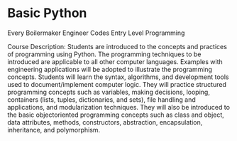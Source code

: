 # Basic Python
Every Boilermaker Engineer Codes Entry Level Programming

Course Description:
Students are introduced to the concepts and practices of programming using Python.
The programming techniques to be introduced are applicable to all other computer languages. Examples with engineering applications will be adopted to illustrate the programming concepts. Students will learn the syntax, algorithms, and development tools used to document/implement computer logic. They will practice structured programming concepts such as variables, making decisions, looping, containers (lists, tuples, dictionaries, and sets), file handling and applications, and modularization techniques. They will also be introduced to the basic objectoriented programming concepts such as class and object, data attributes, methods, constructors, abstraction, encapsulation, inheritance, and polymorphism.
